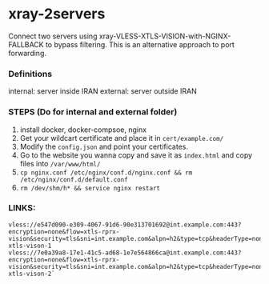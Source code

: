 # xray-2servers
Connect two servers using xray-VLESS-XTLS-VISION-with-NGINX-FALLBACK to bypass filtering. This is an alternative approach to port forwarding.

### Definitions
internal: server inside IRAN
external: server outside IRAN

### STEPS (Do for internal and external folder)
1. install docker, docker-compsoe, nginx
2. Get your wildcart certificate and place it in `cert/example.com/`
3. Modify the `config.json` and point your certificates.
4. Go to the website you wanna copy and save it as `index.html` and copy files into `/var/www/html/`
5. `cp nginx.conf /etc/nginx/conf.d/nginx.conf && rm /etc/nginx/conf.d/default.conf`
9. `rm /dev/shm/h* && service nginx restart`

### LINKS:

```
vless://e547d090-e309-4067-91d6-90e313701692@int.example.com:443?encryption=none&flow=xtls-rprx-vision&security=tls&sni=int.example.com&alpn=h2&type=tcp&headerType=none#vless-xtls-vison-1
vless://7e0a39a8-17e1-41c5-ad68-1e7e564866ca@int.example.com:443?encryption=none&flow=xtls-rprx-vision&security=tls&sni=int.example.com&alpn=h2&type=tcp&headerType=none#vless-xtls-vison-2`
 ```

